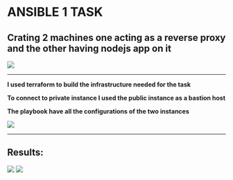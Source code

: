 # ANSIBLE 1 TASK
## Crating 2 machines one acting as a reverse proxy and the other having nodejs app on it 
![](https://github.com/abdulrahman102/Sprints_tasks/blob/master/Ansible/Ansible_1/screenshots/1.png)

-----

**I used terraform to build the infrastructure needed for the task**  

**To connect to private instance I used the public instance as a bastion host**

**The playbook have all the configurations of the two instances**

![](https://github.com/abdulrahman102/Sprints_tasks/blob/master/Ansible/Ansible_1/screenshots/2.png)


-----

## Results:
![](https://github.com/abdulrahman102/Sprints_tasks/blob/master/Ansible/Ansible_1/screenshots/3.png)
![](https://github.com/abdulrahman102/Sprints_tasks/blob/master/Ansible/Ansible_1/screenshots/4.png)
